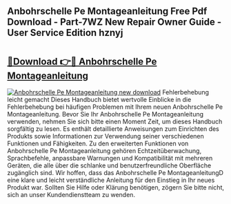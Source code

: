## Anbohrschelle Pe Montageanleitung Free Pdf Download - Part-7WZ New Repair Owner Guide - User Service Edition hznyj

# <h2><a href="http://df6k5sq.blite.top/?on=Anbohrschelle+Pe+Montageanleitung">🔗Download 👉🔴 Anbohrschelle Pe Montageanleitung</a></h2>

[![Anbohrschelle Pe Montageanleitung new download](https://i.imgur.com/lujVjoI.png)](http://df6k5sq.blite.top/?on=Anbohrschelle+Pe+Montageanleitung)
Fehlerbehebung leicht gemacht Dieses Handbuch bietet wertvolle Einblicke in die Fehlerbehebung bei häufigen Problemen mit Ihrem neuen Anbohrschelle Pe Montageanleitung. Bevor Sie Ihr Anbohrschelle Pe Montageanleitung verwenden, nehmen Sie sich bitte einen Moment Zeit, um dieses Handbuch sorgfältig zu lesen. Es enthält detaillierte Anweisungen zum Einrichten des Produkts sowie Informationen zur Verwendung seiner verschiedenen Funktionen und Fähigkeiten. Zu den erweiterten Funktionen von Anbohrschelle Pe Montageanleitung gehören Echtzeitüberwachung, Sprachbefehle, anpassbare Warnungen und Kompatibilität mit mehreren Geräten, die alle über die schlanke und benutzerfreundliche Oberfläche zugänglich sind. Wir hoffen, dass das Anbohrschelle Pe MontageanleitungD eine klare und leicht verständliche Anleitung für den Einstieg in Ihr neues Produkt war. Sollten Sie Hilfe oder Klärung benötigen, zögern Sie bitte nicht, sich an unser Kundendienstteam zu wenden.
